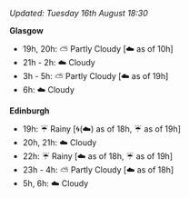 *Updated: Tuesday 16th August 18:30*

**Glasgow**

* 19h, 20h: :partly_sunny: Partly Cloudy [:cloud: as of 10h]
* 21h - 2h: :cloud: Cloudy
* 3h - 5h: :partly_sunny: Partly Cloudy [:cloud: as of 19h]
* 6h: :cloud: Cloudy

**Edinburgh**

* 19h: :umbrella: Rainy [:cyclone:(:cloud:) as of 18h, :umbrella: as of 19h]
* 20h, 21h: :cloud: Cloudy
* 22h: :umbrella: Rainy [:cloud: as of 18h, :umbrella: as of 19h]
* 23h - 4h: :partly_sunny: Partly Cloudy [:cloud: as of 18h]
* 5h, 6h: :cloud: Cloudy
